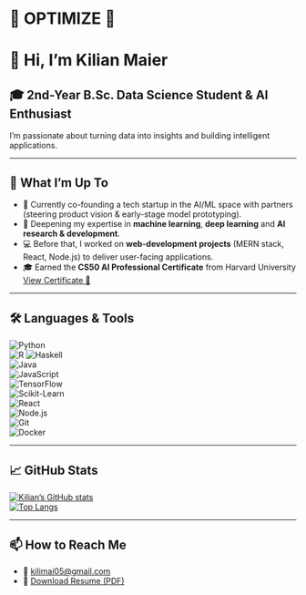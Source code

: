 # 🚀 OPTIMIZE 🚀

# 👋 Hi, I’m Kilian Maier

## 🎓 2nd-Year B.Sc. Data Science Student & AI Enthusiast

I’m passionate about turning data into insights and building intelligent applications.

---

## 🚀 What I’m Up To
- 🤝 Currently co-founding a tech startup in the AI/ML space with partners (steering product vision & early-stage model prototyping).  
- 🌱 Deepening my expertise in **machine learning**, **deep learning** and **AI research & development**.  
- 💻 Before that, I worked on **web-development projects** (MERN stack, React, Node.js) to deliver user-facing applications.  
- 🎓 Earned the **CS50 AI Professional Certificate** from Harvard University  
  [View Certificate 📜](https://certificates.cs50.io/ea251566-31c3-4642-ad81-4deb4ce5ac55.pdf?size=letter)

---

## 🛠️ Languages & Tools  
![Python](https://img.shields.io/badge/-Python-3776AB?logo=python&logoColor=white)  
![R](https://img.shields.io/badge/-R-276DC3?logo=r&logoColor=white)
![Haskell](https://img.shields.io/badge/-Haskell-5e5086?logo=haskell&logoColor=white)  
![Java](https://img.shields.io/badge/-Java-007396?logo=java&logoColor=white)  
![JavaScript](https://img.shields.io/badge/-JavaScript-F7DF1E?logo=javascript&logoColor=black)  
![TensorFlow](https://img.shields.io/badge/-TensorFlow-FF6F00?logo=tensorflow&logoColor=white)  
![Scikit-Learn](https://img.shields.io/badge/-Scikit--Learn-F7931E?logo=scikit-learn&logoColor=white)  
![React](https://img.shields.io/badge/-React-61DAFB?logo=react&logoColor=black)  
![Node.js](https://img.shields.io/badge/-Node.js-339933?logo=node.js&logoColor=white)  
![Git](https://img.shields.io/badge/-Git-F05032?logo=git&logoColor=white)  
![Docker](https://img.shields.io/badge/-Docker-2496ED?logo=docker&logoColor=white)

---

## 📈 GitHub Stats  
[![Kilian’s GitHub stats](https://github-readme-stats.vercel.app/api?username=Kr00x&show_icons=true&theme=tokyonight)](https://github.com/Kr00x)  
[![Top Langs](https://github-readme-stats.vercel.app/api/top-langs/?username=Kr00x&layout=compact&theme=tokyonight)](https://github.com/Kr00x)

---

## 📫 How to Reach Me  
- 📧 kilimai05@gmail.com  
- 📄 [Download Resume (PDF)](https://github.com/Kr00x/Kr00x/raw/main/Resume_Kilian_Maier.pdf)

